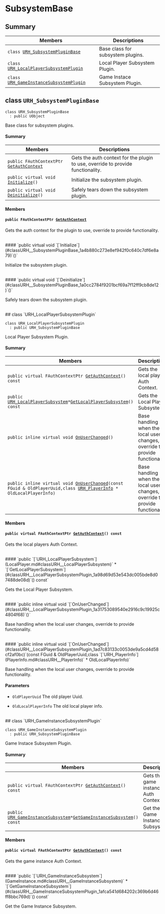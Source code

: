 # SubsystemBase <a id="group__SubsystemBase"></a>

## Summary

 Members                        | Descriptions                                
--------------------------------|---------------------------------------------
`class `[`URH_SubsystemPluginBase`](#classURH__SubsystemPluginBase) | Base class for subsystem plugins.
`class `[`URH_LocalPlayerSubsystemPlugin`](#classURH__LocalPlayerSubsystemPlugin) | Local Player Subsystem Plugin.
`class `[`URH_GameInstanceSubsystemPlugin`](#classURH__GameInstanceSubsystemPlugin) | Game Instace Subsystem Plugin.

## class `URH_SubsystemPluginBase` <a id="classURH__SubsystemPluginBase"></a>

```
class URH_SubsystemPluginBase
  : public UObject
```

Base class for subsystem plugins.

#### Summary

 Members                        | Descriptions                                
--------------------------------|---------------------------------------------
`public FAuthContextPtr `[`GetAuthContext`](#classURH__SubsystemPluginBase_1a29f5a8a69c5fe311c16ce529baebcbbe) | Gets the auth context for the plugin to use, override to provide functionality.
`public virtual void `[`Initialize`](#classURH__SubsystemPluginBase_1a4b880c273e8ef942f0c640c7df6e8a79)`()` | Initialize the subsystem plugin.
`public virtual void `[`Deinitialize`](#classURH__SubsystemPluginBase_1a0cc2784f9201bcf69a7f12ff9cb8de12)`()` | Safely tears down the subsystem plugin.

#### Members

#### `public FAuthContextPtr `[`GetAuthContext`](#classURH__SubsystemPluginBase_1a29f5a8a69c5fe311c16ce529baebcbbe) <a id="classURH__SubsystemPluginBase_1a29f5a8a69c5fe311c16ce529baebcbbe"></a>

Gets the auth context for the plugin to use, override to provide functionality.

<br>
#### `public virtual void `[`Initialize`](#classURH__SubsystemPluginBase_1a4b880c273e8ef942f0c640c7df6e8a79)`()` <a id="classURH__SubsystemPluginBase_1a4b880c273e8ef942f0c640c7df6e8a79"></a>

Initialize the subsystem plugin.

<br>
#### `public virtual void `[`Deinitialize`](#classURH__SubsystemPluginBase_1a0cc2784f9201bcf69a7f12ff9cb8de12)`()` <a id="classURH__SubsystemPluginBase_1a0cc2784f9201bcf69a7f12ff9cb8de12"></a>

Safely tears down the subsystem plugin.

<br>
## class `URH_LocalPlayerSubsystemPlugin` <a id="classURH__LocalPlayerSubsystemPlugin"></a>

```
class URH_LocalPlayerSubsystemPlugin
  : public URH_SubsystemPluginBase
```

Local Player Subsystem Plugin.

#### Summary

 Members                        | Descriptions                                
--------------------------------|---------------------------------------------
`public virtual FAuthContextPtr `[`GetAuthContext`](#classURH__LocalPlayerSubsystemPlugin_1abac9a120d9ff77cf7971942c532c611e)`() const` | Gets the local players Auth Context.
`public `[`URH_LocalPlayerSubsystem`](LocalPlayer.md#classURH__LocalPlayerSubsystem)` * `[`GetLocalPlayerSubsystem`](#classURH__LocalPlayerSubsystemPlugin_1a98d69d53e543dc005bde8d07488de08d)`() const` | Gets the Local Player Subsystem.
`public inline virtual void `[`OnUserChanged`](#classURH__LocalPlayerSubsystemPlugin_1a31753089540e2916c9c19925c4804f68)`()` | Base handling when the local user changes, override to provide functionality.
`public inline virtual void `[`OnUserChanged`](#classURH__LocalPlayerSubsystemPlugin_1ad7c83133c0053de9a5cd4d58cf2af0bc)`(const FGuid & OldPlayerUuid,class `[`URH_PlayerInfo`](PlayerInfo.md#classURH__PlayerInfo)` * OldLocalPlayerInfo)` | Base handling when the local user changes, override to provide functionality.

#### Members

#### `public virtual FAuthContextPtr `[`GetAuthContext`](#classURH__LocalPlayerSubsystemPlugin_1abac9a120d9ff77cf7971942c532c611e)`() const` <a id="classURH__LocalPlayerSubsystemPlugin_1abac9a120d9ff77cf7971942c532c611e"></a>

Gets the local players Auth Context.

<br>
#### `public `[`URH_LocalPlayerSubsystem`](LocalPlayer.md#classURH__LocalPlayerSubsystem)` * `[`GetLocalPlayerSubsystem`](#classURH__LocalPlayerSubsystemPlugin_1a98d69d53e543dc005bde8d07488de08d)`() const` <a id="classURH__LocalPlayerSubsystemPlugin_1a98d69d53e543dc005bde8d07488de08d"></a>

Gets the Local Player Subsystem.

<br>
#### `public inline virtual void `[`OnUserChanged`](#classURH__LocalPlayerSubsystemPlugin_1a31753089540e2916c9c19925c4804f68)`()` <a id="classURH__LocalPlayerSubsystemPlugin_1a31753089540e2916c9c19925c4804f68"></a>

Base handling when the local user changes, override to provide functionality.

<br>
#### `public inline virtual void `[`OnUserChanged`](#classURH__LocalPlayerSubsystemPlugin_1ad7c83133c0053de9a5cd4d58cf2af0bc)`(const FGuid & OldPlayerUuid,class `[`URH_PlayerInfo`](PlayerInfo.md#classURH__PlayerInfo)` * OldLocalPlayerInfo)` <a id="classURH__LocalPlayerSubsystemPlugin_1ad7c83133c0053de9a5cd4d58cf2af0bc"></a>

Base handling when the local user changes, override to provide functionality.

#### Parameters
* `OldPlayerUuid` The old player Uuid. 

* `OldLocalPlayerInfo` The old local player info.

<br>
## class `URH_GameInstanceSubsystemPlugin` <a id="classURH__GameInstanceSubsystemPlugin"></a>

```
class URH_GameInstanceSubsystemPlugin
  : public URH_SubsystemPluginBase
```

Game Instace Subsystem Plugin.

#### Summary

 Members                        | Descriptions                                
--------------------------------|---------------------------------------------
`public virtual FAuthContextPtr `[`GetAuthContext`](#classURH__GameInstanceSubsystemPlugin_1acd7dfc1bd22a1703de6a7eae16bb1652)`() const` | Gets the game instance Auth Context.
`public `[`URH_GameInstanceSubsystem`](GameInstance.md#classURH__GameInstanceSubsystem)` * `[`GetGameInstanceSubsystem`](#classURH__GameInstanceSubsystemPlugin_1afca541d684202c369b6d46ff8bbc769d)`() const` | Get the Game Instance Subsystem.

#### Members

#### `public virtual FAuthContextPtr `[`GetAuthContext`](#classURH__GameInstanceSubsystemPlugin_1acd7dfc1bd22a1703de6a7eae16bb1652)`() const` <a id="classURH__GameInstanceSubsystemPlugin_1acd7dfc1bd22a1703de6a7eae16bb1652"></a>

Gets the game instance Auth Context.

<br>
#### `public `[`URH_GameInstanceSubsystem`](GameInstance.md#classURH__GameInstanceSubsystem)` * `[`GetGameInstanceSubsystem`](#classURH__GameInstanceSubsystemPlugin_1afca541d684202c369b6d46ff8bbc769d)`() const` <a id="classURH__GameInstanceSubsystemPlugin_1afca541d684202c369b6d46ff8bbc769d"></a>

Get the Game Instance Subsystem.

<br>
